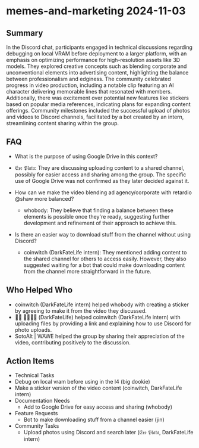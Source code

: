 # memes-and-marketing 2024-11-03

## Summary
 In the Discord chat, participants engaged in technical discussions regarding debugging on local VRAM before deployment to a larger platform, with an emphasis on optimizing performance for high-resolution assets like 3D models. They explored creative concepts such as blending corporate and unconventional elements into advertising content, highlighting the balance between professionalism and edginess. The community celebrated progress in video production, including a notable clip featuring an AI character delivering memorable lines that resonated with members. Additionally, there was excitement over potential new features like stickers based on popular media references, indicating plans for expanding content offerings. Community milestones included the successful upload of photos and videos to Discord channels, facilitated by a bot created by an intern, streamlining content sharing within the group.

## FAQ
 - What is the purpose of using Google Drive in this context?
  - 𝔈𝔵𝔢 𝔓𝔩𝔞𝔱𝔞: They are discussing uploading content to a shared channel, possibly for easier access and sharing among the group. The specific use of Google Drive was not confirmed as they later decided against it.

- How can we make the video blending ad agency/corporate with retardio @shaw more balanced?
  - whobody: They believe that finding a balance between these elements is possible once they're ready, suggesting further development and refinement of their approach to achieve this.

- Is there an easier way to download stuff from the channel without using Discord?
  - coinwitch (DarkFateLife intern): They mentioned adding content to the shared channel for others to access easily. However, they also suggested waiting for a bot that could make downloading content from the channel more straightforward in the future.

## Who Helped Who
 - coinwitch (DarkFateLife intern) helped whobody with creating a sticker by agreeing to make it from the video they discussed.
- 𝔈𰧨 𝔓𝔞𝔱𝔞 (DarkFateLife) helped coinwitch (DarkFateLife intern) with uploading files by providing a link and explaining how to use Discord for photo uploads.
- SotoAlt | WAWE helped the group by sharing their appreciation of the video, contributing positively to the discussion.

## Action Items
 - Technical Tasks
  - Debug on local vram before using in the l4 (big dookie)
  - Make a sticker version of the video content (coinwitch, DarkFateLife intern)
- Documentation Needs
  - Add to Google Drive for easy access and sharing (whobody)
- Feature Requests
  - Bot to make downloading stuff from a channel easier (jin)
- Community Tasks
  - Upload photos using Discord and search later (𝔈𝔵𝔢 𝔓𝔩𝔞𝔱𝔞, DarkFateLife intern)


